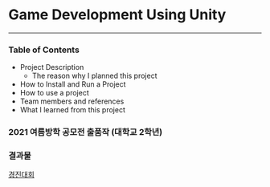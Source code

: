 # Game Development Using Unity
---

### Table of Contents
  + Project Description
    + The reason why I planned this project
  + How to Install and Run a Project
  + How to use a project
  + Team members and references
  + What I learned from this project
 
 
### 2021 여름방학 공모전 출품작 (대학교 2학년)
### 결과물
[경진대회](https://blog.naver.com/oouk1/222670106251)
